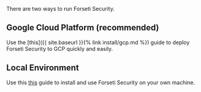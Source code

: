 There are two ways to run Forseti Security.

## Google Cloud Platform (recommended)
Use the [this]({{ site.baseurl }}{% link install/gcp.md %}) guide to deploy Forseti Security to GCP quickly and easily.

## Local Environment
Use this [this](/install/local) guide to install and use Forseti Security on your own machine.